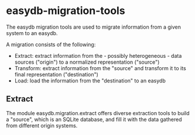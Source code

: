 # easydb-migration-tools

The easydb migration tools are used to migrate information from a given system to an easydb.

A migration consists of the following:

- Extract: extract information from the - possibly heterogeneous - data sources ("origin") to a normalized representation ("source")
- Transform: extract information from the "source" and transform it to its final representation ("destination")
- Load: load the information from the "destination" to an easydb

## Extract

The module easydb.migration.extract offers diverse extraction tools to build a "source", which is an SQLite database, and fill it
with the data gathered from different origin systems.
